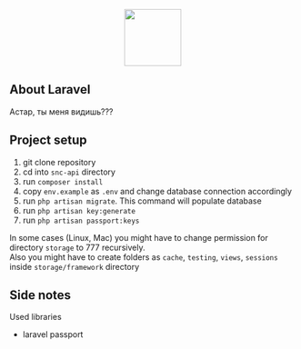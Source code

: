 <p align="center"><a href="https://laravel.com" target="_blank"><img src="https://raw.githubusercontent.com/laravel/art/master/logo-lockup/5%20SVG/2%20CMYK/1%20Full%20Color/laravel-logolockup-cmyk-red.svg" width="100"></a></p>

## About Laravel

Астар, ты меня видишь???

## Project setup
1) git clone repository
2) cd into `snc-api` directory
3) run `composer install`
4) copy `env.example` as `.env` and change database connection accordingly
5) run `php artisan migrate`. This command will populate database
6) run `php artisan key:generate`
7) run `php artisan passport:keys`

In some cases (Linux, Mac) you might have to change permission for directory `storage` to 777 recursively.
<br/>
Also you might have to create folders as `cache`, `testing`, `views`, `sessions` inside `storage/framework` directory

## Side notes

Used libraries
* laravel passport
